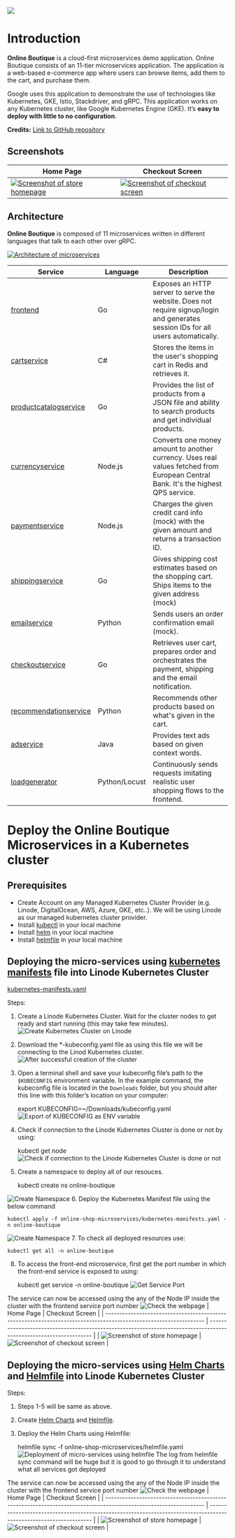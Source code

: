 [![](https://onlineboutique.dev/static/icons/Hipster_NavLogo.svg)](https://onlineboutique.dev/)

# **Introduction**
**Online Boutique** is a cloud-first microservices demo application. Online Boutique consists of an 11-tier microservices application. The application is a web-based e-commerce app where users can browse items, add them to the cart, and purchase them.

Google uses this application to demonstrate the use of technologies like Kubernetes, GKE, Istio, Stackdriver, and gRPC. This application works on any Kubernetes cluster, like Google
Kubernetes Engine (GKE). It’s **easy to deploy with little to no configuration**.

**Credits:** [Link to GitHub repository](https://github.com/GoogleCloudPlatform/microservices-demo)

## Screenshots

| Home Page                                                                                                         | Checkout Screen                                                                                                    |
| ----------------------------------------------------------------------------------------------------------------- | ------------------------------------------------------------------------------------------------------------------ |
| [![Screenshot of store homepage](docs/img/online-boutique-frontend-1.png)](docs/img/online-boutique-frontend-1.png) | [![Screenshot of checkout screen](docs/img/online-boutique-frontend-2.png)](docs/img/online-boutique-frontend-2.png) |

## Architecture

**Online Boutique** is composed of 11 microservices written in different
languages that talk to each other over gRPC.

[![Architecture of
microservices](docs/img/architecture-diagram.png)](docs/img/architecture-diagram.png)

| Service                                              | Language      | Description                                                                                                                       |
| ---------------------------------------------------- | ------------- | --------------------------------------------------------------------------------------------------------------------------------- |
| [frontend](https://github.com/GoogleCloudPlatform/microservices-demo/tree/main/src/frontend)                           | Go            | Exposes an HTTP server to serve the website. Does not require signup/login and generates session IDs for all users automatically. |
| [cartservice](https://github.com/GoogleCloudPlatform/microservices-demo/tree/main/src/cartservice)                     | C#            | Stores the items in the user's shopping cart in Redis and retrieves it.                                                           |
| [productcatalogservice](https://github.com/GoogleCloudPlatform/microservices-demo/tree/main/src/productcatalogservice) | Go            | Provides the list of products from a JSON file and ability to search products and get individual products.                        |
| [currencyservice](https://github.com/GoogleCloudPlatform/microservices-demo/tree/main/src/currencyservice)             | Node.js       | Converts one money amount to another currency. Uses real values fetched from European Central Bank. It's the highest QPS service. |
| [paymentservice](https://github.com/GoogleCloudPlatform/microservices-demo/tree/main/src/paymentservice)               | Node.js       | Charges the given credit card info (mock) with the given amount and returns a transaction ID.                                     |
| [shippingservice](https://github.com/GoogleCloudPlatform/microservices-demo/tree/main/src/shippingservice)             | Go            | Gives shipping cost estimates based on the shopping cart. Ships items to the given address (mock)                                 |
| [emailservice](https://github.com/GoogleCloudPlatform/microservices-demo/tree/main/src/emailservice)                   | Python        | Sends users an order confirmation email (mock).                                                                                   |
| [checkoutservice](https://github.com/GoogleCloudPlatform/microservices-demo/tree/main/src/checkoutservice)             | Go            | Retrieves user cart, prepares order and orchestrates the payment, shipping and the email notification.                            |
| [recommendationservice](https://github.com/GoogleCloudPlatform/microservices-demo/tree/main/src/recommendationservice) | Python        | Recommends other products based on what's given in the cart.                                                                      |
| [adservice](https://github.com/GoogleCloudPlatform/microservices-demo/tree/main/src/adservice)                         | Java          | Provides text ads based on given context words.                                                                                   |
| [loadgenerator](https://github.com/GoogleCloudPlatform/microservices-demo/tree/main/src/loadgenerator)                 | Python/Locust | Continuously sends requests imitating realistic user shopping flows to the frontend.                                              |

# Deploy the Online Boutique Microservices in a Kubernetes cluster
## Prerequisites
- Create Account on any Managed Kubernetes Cluster Provider (e.g. Linode, DigitalOcean, AWS, Azure, GKE, etc..). We will be using Linode as our managed kubernetes cluster provider.
- Install [kubectl](https://kubernetes.io/docs/tasks/tools/install-kubectl/) in your local machine
- Install [helm](https://helm.sh/docs/intro/install/) in your local machine
- Install [helmfile](https://helmfile.readthedocs.io/en/latest/#installation) in your local machine


## Deploying the micro-services using [kubernetes manifests](kubernetes-manifests.yaml) file into Linode Kubernetes Cluster

[kubernetes-manifests.yaml](kubernetes-manifests.yaml)

Steps:
1. Create a Linode Kubernetes Cluster. Wait for the cluster nodes to get ready and start running (this may take few minutes).
![Create Kubernetes Cluster on Linode](docs/img/createcluster.PNG)
2. Download the *-kubeconfig.yaml file as using this file we will be connecting to the Linod Kubernetes cluster.
![After successful creation of the cluster](docs/img/successcluster.PNG)
3. Open a terminal shell and save your kubeconfig file’s path to the `$KUBECONFIG` environment variable. In the example command, the kubeconfig file is located in the `Downloads` folder, but you should alter this line with this folder’s location on your computer:
    
    export KUBECONFIG=~/Downloads/kubeconfig.yaml
![Export of KUBECONFIG as ENV variable](docs/img/exportKubeconfig.PNG)
4. Check if connection to the Linode Kubernetes Cluster is done or not by using:

    kubectl get node
![Check if connection to the Linode Kubernetes Cluster is done or not](docs/img/checkconnection.PNG)
5. Create a namespace to deploy all of our resouces.

    kubectl create ns online-boutique
    
![Create Namespace](docs/img/createnamespace.PNG)
6. Deploy the Kubernetes Manifest file using the below command
    
    kubectl apply -f online-shop-microservices/kubernetes-manifests.yaml -n online-boutique
![Create Namespace](docs/img/deploy-k8s-manifest-file.PNG)
7. To check all deployed resources use:

    kubectl get all -n online-boutique
8. To access the front-end microservice, first get the port number in which the front-end service is exposed to using:

    kubectl get service -n online-boutique
![Get Service Port](docs/img/get-service-port.PNG)

The service can now be accessed using the any of the Node IP inside the cluster with the frontend service port number
![Check the webpage](docs/img/webpage-manifest.PNG)
| Home Page                                                                                                         | Checkout Screen                                                                                                    |
| ----------------------------------------------------------------------------------------------------------------- | ------------------------------------------------------------------------------------------------------------------ |
| ![Screenshot of store homepage](docs/img/webpage-manifest.PNG) | ![Screenshot of checkout screen](docs/img/checkputpage-manifest.PNG) |
## Deploying the micro-services using [Helm Charts](charts/) and [Helmfile](helmfile.yaml) into Linode Kubernetes Cluster

Steps:
1. Steps 1-5 will be same as above.
2. Create [Helm Charts](charts/) and [Helmfile](helmfile.yaml).
3. Deploy the Helm Charts using Helmfile:

    helmfile sync -f online-shop-microservices/helmfile.yaml
![Deployment of micro-services using helmfile](docs/img/deploy-using-helmfile.PNG)
The log from helmfile sync command will be huge but it is good to go through it to understand what all services got deployed

The service can now be accessed using the any of the Node IP inside the cluster with the frontend service port number
![Check the webpage](docs/img/webpage-manifest.PNG)
| Home Page                                                                                                         | Checkout Screen                                                                                                    |
| ----------------------------------------------------------------------------------------------------------------- | ------------------------------------------------------------------------------------------------------------------ |
| ![Screenshot of store homepage](docs/img/webpage-manifest.PNG) | ![Screenshot of checkout screen](docs/img/checkputpage-manifest.PNG) |
